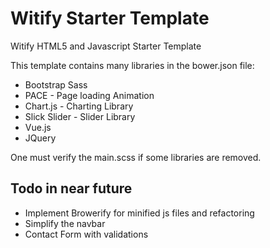 # Witify Starter Template
Witify HTML5 and Javascript Starter Template 

This template contains many libraries in the bower.json file:
* Bootstrap Sass 
* PACE - Page loading Animation
* Chart.js - Charting Library
* Slick Slider - Slider Library
* Vue.js
* JQuery

One must verify the main.scss if some libraries are removed.

## Todo in near future
* Implement Browerify for minified js files and refactoring
* Simplify the navbar
* Contact Form with validations
